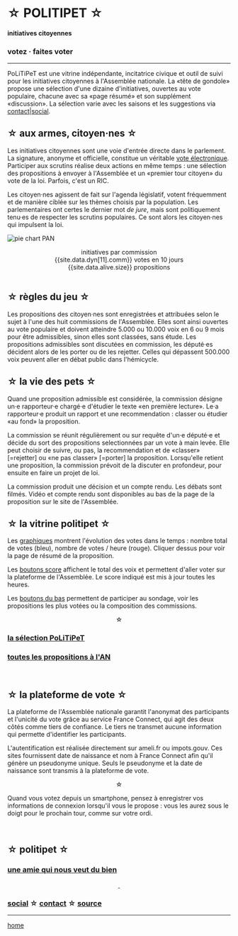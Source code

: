 ☆ POLITIPET ☆
=============

#### initiatives citoyennes

### votez · faites voter

-----

<div class="info" markdown="1">

PoLiTiPeT est une vitrine indépendante, incitatrice civique
et outil de suivi pour les initiatives citoyennes à l'Assemblée
nationale. La «tête de gondole» propose une sélection d'une dizaine
d'initiatives, ouvertes au vote populaire, chacune avec sa «page résumé»
et son supplément «discussion». La sélection varie avec les saisons et
les suggestions via [contact][email]|[social][masto].


☆ aux armes, citoyen·nes ☆
--------------------------

Les initiatives citoyennes sont une voie d'entrée directe
dans le parlement. La signature, anonyme et officielle, constitue
un véritable <u>vote électronique</u>.
Participer aux scrutins réalise deux actions en même temps :
une sélection des propositions à envoyer à l'Assemblée et un
«premier tour citoyen» du vote de la loi. Parfois, c'est un RIC.

Les citoyen·nes agissent de fait sur l'agenda législatif,
votent fréquemment et de manière ciblée sur les thèmes choisis par
la population. Les parlementaires ont certes le dernier mot _de jure_,
mais sont politiquement tenu·es de respecter les scrutins populaires.
Ce sont alors les citoyen·nes qui impulsent la loi.


![pie chart PAN](pie-chart-PAN.png)

<center>
initiatives par commission<br>
{{site.data.dyn[11].comm}} votes en 10 jours<br>
{{site.data.alive.size}} propositions<br>
</center>
<br>


☆ règles du jeu ☆
-----------------

Les propositions des citoyen·nes sont enregistrées et attribuées
selon le sujet à l'une des huit commissions de l'Assemblée.
Elles sont ainsi ouvertes au vote populaire
et doivent atteindre 5.000 ou 10.000 voix en 6 ou 9 mois pour
être admissibles, sinon elles sont classées, sans étude.
Les propositions admissibles sont discutées en commission, les
député·es décident alors de les porter ou de les rejetter. Celles
qui dépassent 500.000 voix peuvent aller en débat public dans l'hémicycle.


☆ la vie des pets ☆
-------------------

Quand une proposition admissible est considérée, la commission désigne
un·e rapporteur·e chargé·e d'étudier le texte «en première lecture».
Le·a rapporteur·e produit un rapport et une recommendation : classer ou
étudier «au fond» la proposition.

La commission se réunit régulièrement ou sur requête d'un·e député·e et
décide du sort des propositions selectionnées par un vote à main levée.
Elle peut choisir de suivre, ou pas, la recommendation et de «classer»
[=rejetter] ou «ne pas classer» [=porter] la proposition. Lorsqu'elle retient
une proposition, la commission prévoit de la discuter en profondeur,
pour ensuite en faire un projet de loi.

La commission produit une décision et un compte rendu. Les débats
sont filmés. Vidéo et compte rendu sont disponibles au bas de la
page de la proposition sur le site de l'Assemblée.


☆ la vitrine politipet ☆
------------------------

Les <u>graphiques</u> montrent l'évolution des votes dans le temps :
nombre total de votes (bleu), nombre de votes / heure (rouge).
Cliquer dessus pour voir la page de résumé de la proposition.

Les <u>boutons score</u> affichent le total des voix et permettent
d'aller voter sur la plateforme de l'Assemblée. Le score indiqué est
mis à jour toutes les heures.

Les <u>boutons du bas</u> permettent de participer au sondage,
voir les propositions les plus votées ou la composition des
commissions.

<center>☆</center>

### [la sélection PoLiTiPeT](/tdg)

### [toutes les propositions à l'AN][most recent]

<br>


☆ la plateforme de vote ☆
-------------------------

La plateforme de l'Assemblée nationale garantit l'anonymat des
participants et l'unicité du vote grâce au service France Connect,
qui agit des deux côtés comme tiers de confiance. Le tiers ne transmet
aucune information qui permette d'identifier les participants.

L'autentification est réalisée directement sur ameli.fr ou impots.gouv.
Ces sites fournissent date de naissance et nom à France Connect afin
qu'il génère un pseudonyme unique. Seuls le pseudonyme et la date
de naissance sont transmis à la plateforme de vote.

<center>☆</center>

Quand vous votez depuis un smartphone, pensez à enregistrer vos
informations de connexion lorsqu'il vous le propose : vous les
aurez sous le doigt pour le prochain tour, comme sur votre ordi.

<br>


☆ politipet ☆
-------------

### [une amie qui nous veut du bien][intro.seen]

<center>
<a rel="me" href="https://piaille.fr/@politipet">&nbsp;</a>
</center>

### [social][masto] ☆ [contact][email] ☆ [source][github]

</div>

-----

[home](/)


<script>set_next("/")</script>


[email]: mailto:politipet@laposte.net
[github]: https://github.com/politipet
[intro.seen]: https://seenthis.net/messages/1010675
[masto]: https://piaille.fr/tags/initiatives_citoyennes

[politipet]: https://politipet.fr
[most voted]: https://petitions.assemblee-nationale.fr/initiatives?order=most_voted
[most recent]: https://petitions.assemblee-nationale.fr/initiatives?order=recent
